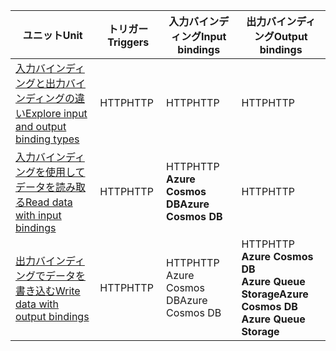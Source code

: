 |<span data-ttu-id="59ae5-101">ユニット</span><span class="sxs-lookup"><span data-stu-id="59ae5-101">Unit</span></span>  | <span data-ttu-id="59ae5-102">トリガー</span><span class="sxs-lookup"><span data-stu-id="59ae5-102">Triggers</span></span>  |<span data-ttu-id="59ae5-103">入力バインディング</span><span class="sxs-lookup"><span data-stu-id="59ae5-103">Input bindings</span></span>  |<span data-ttu-id="59ae5-104">出力バインディング</span><span class="sxs-lookup"><span data-stu-id="59ae5-104">Output bindings</span></span>  |
|---------|---------|---------|---------|
|[<span data-ttu-id="59ae5-105">入力バインディングと出力バインディングの違い</span><span class="sxs-lookup"><span data-stu-id="59ae5-105">Explore input and output binding types</span></span>](../2-explore-input-and-output-binding-types-portal-lesson.yml)     |   <span data-ttu-id="59ae5-106">HTTP</span><span class="sxs-lookup"><span data-stu-id="59ae5-106">HTTP</span></span>      |   <span data-ttu-id="59ae5-107">HTTP</span><span class="sxs-lookup"><span data-stu-id="59ae5-107">HTTP</span></span>      |   <span data-ttu-id="59ae5-108">HTTP</span><span class="sxs-lookup"><span data-stu-id="59ae5-108">HTTP</span></span>      |
|[<span data-ttu-id="59ae5-109">入力バインディングを使用してデータを読み取る</span><span class="sxs-lookup"><span data-stu-id="59ae5-109">Read data with input bindings</span></span>](../4-read-data-with-input-bindings-portal-lesson.yml)     |   <span data-ttu-id="59ae5-110">HTTP</span><span class="sxs-lookup"><span data-stu-id="59ae5-110">HTTP</span></span>      |   <span data-ttu-id="59ae5-111">HTTP</span><span class="sxs-lookup"><span data-stu-id="59ae5-111">HTTP</span></span><br/><span data-ttu-id="59ae5-112">**Azure Cosmos DB**</span><span class="sxs-lookup"><span data-stu-id="59ae5-112">**Azure Cosmos DB**</span></span>      |  <span data-ttu-id="59ae5-113">HTTP</span><span class="sxs-lookup"><span data-stu-id="59ae5-113">HTTP</span></span>       |
|[<span data-ttu-id="59ae5-114">出力バインディングでデータを書き込む</span><span class="sxs-lookup"><span data-stu-id="59ae5-114">Write data with output bindings</span></span>](../6-write-data-with-output-bindings-portal-lesson.yml)     |   <span data-ttu-id="59ae5-115">HTTP</span><span class="sxs-lookup"><span data-stu-id="59ae5-115">HTTP</span></span>      |   <span data-ttu-id="59ae5-116">HTTP</span><span class="sxs-lookup"><span data-stu-id="59ae5-116">HTTP</span></span><br/><span data-ttu-id="59ae5-117">Azure Cosmos DB</span><span class="sxs-lookup"><span data-stu-id="59ae5-117">Azure Cosmos DB</span></span>       |   <span data-ttu-id="59ae5-118">HTTP</span><span class="sxs-lookup"><span data-stu-id="59ae5-118">HTTP</span></span><br/><span data-ttu-id="59ae5-119">**Azure Cosmos DB<br/>Azure Queue Storage**</span><span class="sxs-lookup"><span data-stu-id="59ae5-119">**Azure Cosmos DB<br/>Azure Queue Storage**</span></span>      |
